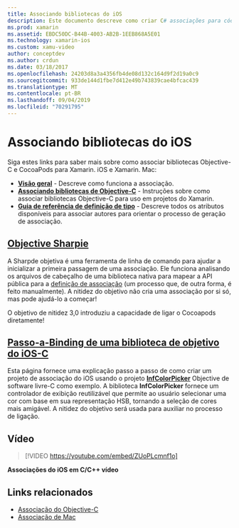 ```yaml
---
title: Associando bibliotecas do iOS
description: Este documento descreve como criar C# associações para código Objective-C, possibilitando o consumo de bibliotecas nativas e CocoaPods em um aplicativo Xamarin. Ios.
ms.prod: xamarin
ms.assetid: EBDC50DC-B44B-4003-AB2B-1EEB868A5E01
ms.technology: xamarin-ios
ms.custom: xamu-video
author: conceptdev
ms.author: crdun
ms.date: 03/18/2017
ms.openlocfilehash: 24203d8a3a4356fb4de08d132c164d9f2d19a0c9
ms.sourcegitcommit: 933de144d1fbe7d412e49b743839cae4bfcac439
ms.translationtype: MT
ms.contentlocale: pt-BR
ms.lasthandoff: 09/04/2019
ms.locfileid: "70291795"
---
```

# <a name="binding-ios-libraries"></a>Associando bibliotecas do iOS

Siga estes links para saber mais sobre como associar bibliotecas Objective-C e CocoaPods para Xamarin. iOS e Xamarin. Mac:

- [**Visão geral**](~/cross-platform/macios/binding/overview.md) -
  Descreve como funciona a associação.
- [**Associando bibliotecas de Objective-C**](~/cross-platform/macios/binding/objective-c-libraries.md) -
  Instruções sobre como associar bibliotecas Objective-C para uso em projetos do Xamarin.
- [**Guia de referência de definição de tipo**](~/cross-platform/macios/binding/binding-types-reference.md) -
  Descreve todos os atributos disponíveis para associar autores para orientar o processo de geração de associação.

## <a name="objective-sharpiecross-platformmaciosbindingobjective-sharpieindexmd"></a>[Objective Sharpie](~/cross-platform/macios/binding/objective-sharpie/index.md)

A Sharpde objetiva é uma ferramenta de linha de comando para ajudar a inicializar a primeira passagem de uma associação.
Ele funciona analisando os arquivos de cabeçalho de uma biblioteca nativa para mapear a API pública para a [definição de associação](~/cross-platform/macios/binding/objective-c-libraries.md) (um processo que, de outra forma, é feito manualmente). A nitidez do objetivo não cria uma associação por si só, mas pode ajudá-lo a começar!

O objetivo de nitidez 3,0 introduziu a capacidade de ligar o Cocoapods diretamente!

## <a name="walkthrough---binding-an-ios-objective-c-librarywalkthroughmd"></a>[Passo-a-Binding de uma biblioteca de objetivo do iOS-C](walkthrough.md)

Esta página fornece uma explicação passo a passo de como criar um projeto de associação do iOS usando o projeto [**InfColorPicker**](https://github.com/InfinitApps/InfColorPicker) Objective de software livre-C como exemplo. A biblioteca **InfColorPicker** fornece um controlador de exibição reutilizável que permite ao usuário selecionar uma cor com base em sua representação HSB, tornando a seleção de cores mais amigável.
A nitidez do objetivo será usada para auxiliar no processo de ligação.

## <a name="video"></a>Vídeo

> [!VIDEO https://youtube.com/embed/ZUoPLcmnf1o]

**Associações do iOS em C/C++ vídeo**

## <a name="related-links"></a>Links relacionados

- [Associação do Objective-C](~/cross-platform/macios/binding/index.md)
- [Associação de Mac](~/mac/platform/binding.md)
